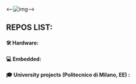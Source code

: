 <--![img](img.png)-->

## REPOS LIST: 

#### 🛠 Hardware:
#### 💻 Embedded:
#### 🎓 University projects (Politecnico di Milano, EE) :
